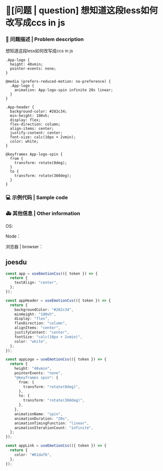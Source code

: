 # 🧐[问题 | question] 想知道这段less如何改写成ccs in js

### 🧐 问题描述 | Problem description

想知道这段less如何改写成ccs in js

```less
.App-logo {
  height: 40vmin;
  pointer-events: none;
}

@media (prefers-reduced-motion: no-preference) {
  .App-logo {
    animation: App-logo-spin infinite 20s linear;
  }
}

.App-header {
  background-color: #282c34;
  min-height: 100vh;
  display: flex;
  flex-direction: column;
  align-items: center;
  justify-content: center;
  font-size: calc(10px + 2vmin);
  color: white;
}

@keyframes App-logo-spin {
  from {
    transform: rotate(0deg);
  }
  to {
    transform: rotate(360deg);
  }
}
```

### 💻 示例代码 | Sample code

<!--
一个最小可重现的代码，让开发者可以快速的定位问题
A minimal reproducible code that allows developers to quickly locate problems
-->

### 🚑 其他信息 | Other information

<!--
如截图等其他信息可以贴在这里
Other information such as screenshots can be posted here
-->

OS:

Node：

浏览器 | browser：

## joesdu

```typescript
const app = useEmotionCss(({ token }) => {
  return {
    textAlign: "center",
  };
});

const appHeader = useEmotionCss(({ token }) => {
  return {
    backgroundColor: "#282c34",
    minHeight: "100vh",
    display: "flex",
    flexDirection: "column",
    alignItems: "center",
    justifyContent: "center",
    fontSize: "calc(10px + 2vmin)",
    color: "white",
  };
});

const appLogo = useEmotionCss(({ token }) => {
  return {
    height: "40vmin",
    pointerEvents: "none",
    "@keyframes spin": {
      from: {
        transform: "rotate(0deg)",
      },
      to: {
        transform: "rotate(360deg)",
      },
    },
    animationName: "spin",
    animationDuration: "20s",
    animationTimingFunction: "linear",
    animationIterationCount: "infinite",
  };
});

const appLink = useEmotionCss(({ token }) => {
  return {
    color: "#61dafb",
  };
});
```
